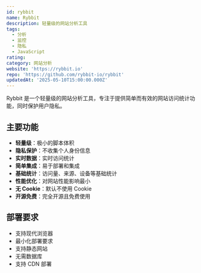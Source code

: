 ```yaml
---
id: rybbit
name: Rybbit
description: 轻量级的网站分析工具
tags:
  - 分析
  - 监控
  - 隐私
  - JavaScript
rating: 
category: 网站分析
website: 'https://rybbit.io'
repo: 'https://github.com/rybbit-io/rybbit'
updatedAt: '2025-05-10T15:00:00.000Z'
---
```


Rybbit 是一个轻量级的网站分析工具，专注于提供简单而有效的网站访问统计功能，同时保护用户隐私。

## 主要功能

- **轻量级**：极小的脚本体积
- **隐私保护**：不收集个人身份信息
- **实时数据**：实时访问统计
- **简单集成**：易于部署和集成
- **基础统计**：访问量、来源、设备等基础统计
- **性能优化**：对网站性能影响最小
- **无 Cookie**：默认不使用 Cookie
- **开源免费**：完全开源且免费使用

## 部署要求

- 支持现代浏览器
- 最小化部署要求
- 支持静态网站
- 无需数据库
- 支持 CDN 部署 
